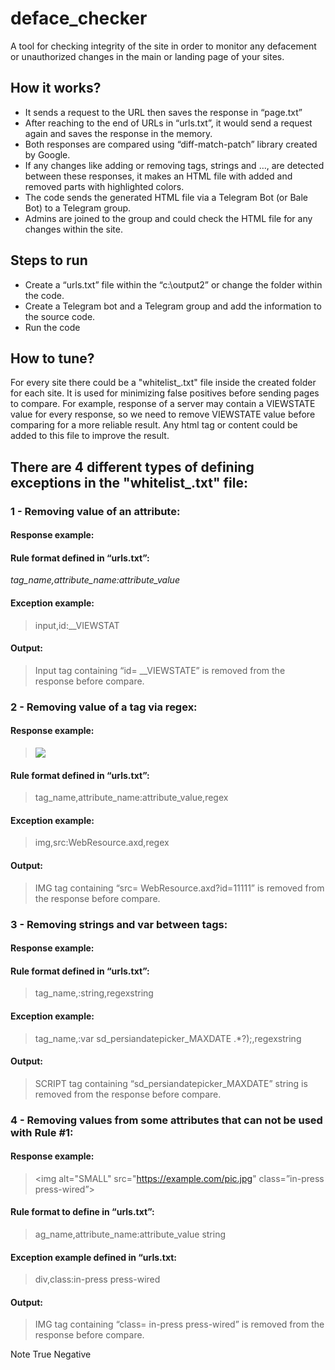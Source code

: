 # deface_checker

A tool for checking integrity of the site in order to monitor any defacement or unauthorized changes in the main or landing page of your sites.

## How it works?

* It sends a request to the URL then saves the response in “page.txt”
*	After reaching to the end of URLs in “urls.txt”, it would send a request again and saves the response in the memory.
*	Both responses are compared using “diff-match-patch” library created by Google.
*	If any changes like adding or removing tags, strings and …, are detected between these responses, it makes an HTML file with added and removed parts with highlighted colors.
*	The code sends the generated HTML file via a Telegram Bot (or Bale Bot) to a Telegram group.
*	Admins are joined to the group and could check the HTML file for any changes within the site.

## Steps to run

*	Create a “urls.txt” file within the “c:\output2” or change the folder within the code.
*	Create a Telegram bot and a Telegram group and add the information to the source code.
*	Run the code

## How to tune?

For every site there could be a "whitelist_.txt" file inside the created folder for each site.
It is used for minimizing false positives before sending pages to compare.
For example, response of a server may contain a VIEWSTATE value for every response, so we need to remove VIEWSTATE value before comparing for a more reliable result.
Any html tag or content could be added to this file to improve the result.


## There are 4 different types of defining exceptions in the "whitelist_.txt" file:

### 1 - Removing value of an attribute:

#### Response example:
*<input id="__VIEWSTATE" name="__VIEWSTATE" type="hidden"  value="31DgVHUW6lLKGiKNEH93">*

#### Rule format defined in “urls.txt”:
*tag_name,attribute_name:attribute_value*

#### Exception example:
> input,id:__VIEWSTAT

#### Output:
> Input tag containing “id= __VIEWSTATE” is removed from the response before compare.

### 2 - Removing value of a tag via regex:

#### Response example:

> <img src="WebResource.axd?id=11111">

#### Rule format defined in “urls.txt”:

> tag_name,attribute_name:attribute_value,regex

#### Exception example:

> img,src:WebResource.axd,regex

#### Output:

> IMG tag containing “src= WebResource.axd?id=11111” is removed from the response before compare.

### 3 - Removing strings and var between tags:

#### Response example:
> <script type="text/javascript"> var sd_persiandatepicker_MAXDATE = new Date(2022,5,9); </script>

#### Rule format defined in “urls.txt”:
> tag_name,:string,regexstring

#### Exception example:
> tag_name,:var sd_persiandatepicker_MAXDATE .*?\);,regexstring

#### Output:
> SCRIPT tag containing “sd_persiandatepicker_MAXDATE” string is removed from the response before compare.

### 4 - Removing values from some attributes that can not be used with Rule #1:

#### Response example:
> <img alt="SMALL" src="https://example.com/pic.jpg" class=”in-press press-wired”>

#### Rule format to define in “urls.txt”:
> ag_name,attribute_name:attribute_value string

#### Exception example defined in “urls.txt:
> div,class:in-press press-wired

#### Output:
> IMG tag containing “class= in-press press-wired” is removed from the response before compare.



Note
True Negative
